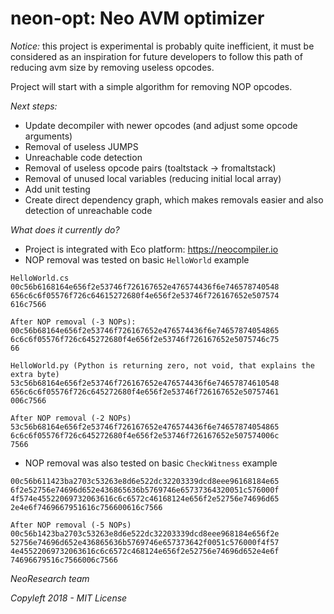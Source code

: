 # neon-opt: Neo AVM optimizer

*Notice:* this project is experimental is probably quite inefficient, it must
be considered as an inspiration for future developers to follow this path of
reducing avm size by removing useless opcodes.

Project will start with a simple algorithm for removing NOP opcodes.

*Next steps:*
- Update decompiler with newer opcodes (and adjust some opcode arguments)
- Removal of useless JUMPS
- Unreachable code detection
- Removal of useless opcode pairs (toaltstack -> fromaltstack)
- Removal of unused local variables (reducing initial local array)
- Add unit testing
- Create direct dependency graph, which makes removals easier and also detection of unreachable code


*What does it currently do?*
- Project is integrated with Eco platform: https://neocompiler.io
- NOP removal was tested on basic `HelloWorld` example
```
HelloWorld.cs
00c56b6168164e656f2e53746f726167652e476574436f6e746578740548
656c6c6f05576f726c64615272680f4e656f2e53746f726167652e507574
616c7566

After NOP removal (-3 NOPs):
00c56b68164e656f2e53746f726167652e476574436f6e74657874054865
6c6c6f05576f726c645272680f4e656f2e53746f726167652e5075746c75
66
```

```
HelloWorld.py (Python is returning zero, not void, that explains the extra byte)
53c56b68164e656f2e53746f726167652e476574436f6e74657874610548
656c6c6f05576f726c645272680f4e656f2e53746f726167652e50757461
006c7566

After NOP removal (-2 NOPs)
53c56b68164e656f2e53746f726167652e476574436f6e74657874054865
6c6c6f05576f726c645272680f4e656f2e53746f726167652e507574006c
7566
```

- NOP removal was also tested on basic `CheckWitness` example
```
00c56b611423ba2703c53263e8d6e522dc32203339dcd8eee96168184e65
6f2e52756e74696d652e436865636b5769746e65737364320051c576000f
4f574e45522069732063616c6c6572c46168124e656f2e52756e74696d65
2e4e6f7469667951616c756600616c7566

After NOP removal (-5 NOPs)
00c56b1423ba2703c53263e8d6e522dc32203339dcd8eee968184e656f2e
52756e74696d652e436865636b5769746e657373642f0051c576000f4f57
4e45522069732063616c6c6572c468124e656f2e52756e74696d652e4e6f
74696679516c7566006c7566
```

_NeoResearch team_

_Copyleft 2018 - MIT License_
